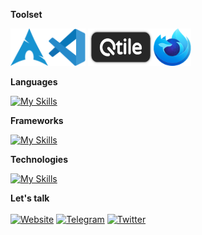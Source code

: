 **Toolset**

<img src="./arch.svg" height="60" width="60"><img src="./code.svg" height="60" width="60"> <img src="./qtile.png" height="60" width="105"><img src="./firefox.svg" height="60" width="60">

**Languages**

[![My Skills](https://skillicons.dev/icons?i=ts,js,mysql,mongodb)](https://skillicons.dev)
<br />

**Frameworks**

[![My Skills](https://skillicons.dev/icons?i=react,nextjs,express,nodejs,sass,tailwind,bootstrap)](https://skillicons.dev)
<br />

**Technologies**

[![My Skills](https://skillicons.dev/icons?i=firebase,vite,figma,redux,git,postman)](https://skillicons.dev)
<br />

**Let's talk**
<br /> <br />
[![Website](https://img.shields.io/badge/-Mohammedd.com-gray?logo=about.me&style=for-the-badge&logoColor=white)](https://mohammedd.com)
[![Telegram](https://img.shields.io/badge/-Telegram-gray?logo=Telegram&style=for-the-badge&logoColor=white)](https://t.me/mohammed_jabbar_019)
[![Twitter](https://img.shields.io/badge/-Twitter-gray?logo=twitter&style=for-the-badge&logoColor=white)](https://twitter.com/Mohammedjabbar0)
